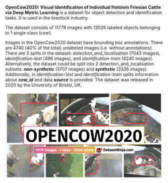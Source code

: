 **OpenCow2020: Visual Identification of Individual Holstein Friesian Cattle via Deep Metric Learning** is a dataset for object detection and identification tasks. It is used in the livestock industry. 

The dataset consists of 11779 images with 13026 labeled objects belonging to 1 single class (*cow*).

Images in the OpenCow2020 dataset have bounding box annotations. There are 4740 (40% of the total) unlabeled images (i.e. without annotations). There are 3 splits in the dataset: *detection_and_localisation* (7043 images), *identification-test* (496 images), and *identification-train* (4240 images). Alternatively, the dataset could be split into 2 detection_and_localisation subsets: ***non-synthetic*** (3707 images) and ***synthetic*** (3336 images). Additionally, in *identification-test* and *identification-train* splits information about ***cow_id*** and data ***source*** is provided. The dataset was released in 2020 by the University of Bristol, UK.

<img src="https://github.com/dataset-ninja/opencows2020/raw/main/visualizations/poster.png">
